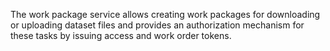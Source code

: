 The work package service allows creating work packages for downloading or
uploading dataset files and provides an authorization mechanism for these tasks
by issuing access and work order tokens.
